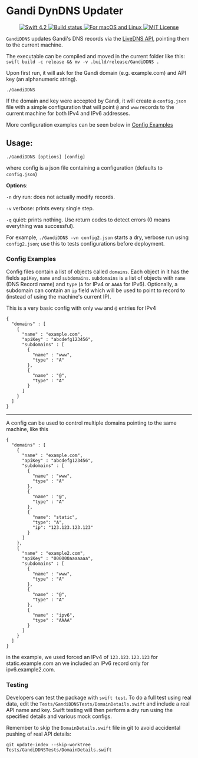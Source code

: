# Gandi DynDNS Updater

<p align="center">
  <a href="https://swift.org" target="_blank">
    <img src="https://img.shields.io/badge/swift-4.2-brightgreen.svg" alt="Swift 4.2">
  </a>
  <a href="https://travis-ci.org/MarcoFiletti/gandi-ddns-swift" target="_blank">
    <img src="https://travis-ci.org/MarcoFiletti/gandi-ddns-swift.svg" alt="Build status">
  </a>
  <a href="https://developer.apple.com/swift/" target="_blank">
    <img src="https://img.shields.io/badge/Platforms-macOS%20%B7%20Linux%20-lightgray.svg" alt="For macOS and Linux">
  </a>
  <a href="LICENSE">
    <img src="https://img.shields.io/badge/license-MIT-brightgreen.svg" alt="MIT License">
  </a>
</p>


`GandiDDNS` updates Gandi's DNS records via the [LiveDNS API](http://doc.livedns.gandi.net), pointing them to the current machine.

The executable can be compiled and moved in the current folder like this:
`swift build -c release && mv -v .build/release/GandiDDNS .`

Upon first run, it will ask for the Gandi domain (e.g. example.com) and API key (an alphanumeric string).

`./GandiDDNS`

If the domain and key were accepted by Gandi, it will create a `config.json` file with a simple configuration that will point `@` and `www` records to the current machine for both IPv4 and IPv6 addresses.

More configuration examples can be seen below in [Config Examples](#config-examples)

## Usage:

`./GandiDDNS [options] [config]`

where config is a json file containing a configuration (defaults to `config.json`)

**Options**:

`-n` dry run: does not actually modify records.

`-v` verbose: prints every single step.

`-q` quiet: prints nothing. Use return codes to detect errors (0 means everything was successful).

For example, `./GandiDDNS -vn config2.json` starts a dry, verbose run using `config2.json`; use this to tests configurations before deployment.


### Config Examples

Config files contain a list of objects called `domains`. Each object in it has the fields `apiKey`, `name` and `subdomains`. `subdomains` is a list of objects with `name` (DNS Record name) and `type` (`A` for IPv4 or `AAAA` for IPv6). Optionally, a subdomain can contain an `ip` field which will be used to point to record to (instead of using the machine's current IP).

This is a very basic config with only `www` and `@` entries for IPv4

```
{
  "domains" : [
    {
      "name" : "example.com",
      "apiKey" : "abcdefg123456",
      "subdomains" : [
        {
          "name" : "www",
          "type" : "A"
        },
        {
          "name" : "@",
          "type" : "A"
        }
      ]
    }
  ]
}
```

---

A config can be used to control multiple domains pointing to the same machine, like this

```
{
  "domains" : [
    {
      "name" : "example.com",
      "apiKey" : "abcdefg123456",
      "subdomains" : [
        {
          "name" : "www",
          "type" : "A"
        },
        {
          "name" : "@",
          "type" : "A"
        },
        {
          "name": "static",
          "type": "A",
          "ip": "123.123.123.123"
        }
      ]
    },
    {
      "name" : "example2.com",
      "apiKey" : "000000aaaaaaa",
      "subdomains" : [
        {
          "name" : "www",
          "type" : "A"
        },
        {
          "name" : "@",
          "type" : "A"
        },
        {
          "name" : "ipv6",
          "type" : "AAAA"
        }
      ]
    }
  ]
}
```

in the example, we used forced an IPv4 of `123.123.123.123` for static.example.com an we included an IPv6 record only for ipv6.example2.com. 

### Testing

Developers can test the package with `swift test`. To do a full test using real data, edit the `Tests/GandiDDNSTests/DomainDetails.swift` and include a real API name and key. Swift testing will then perform a dry run using the specified details and various mock configs.

Remember to skip the `DomainDetails.swift` file in git to avoid accidental pushing of real API details:

`git update-index --skip-worktree Tests/GandiDDNSTests/DomainDetails.swift`

